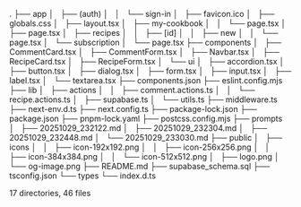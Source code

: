 .
├── app
│   ├── (auth)
│   │   └── sign-in
│   ├── favicon.ico
│   ├── globals.css
│   ├── layout.tsx
│   ├── my-cookbook
│   │   └── page.tsx
│   ├── page.tsx
│   ├── recipes
│   │   ├── [id]
│   │   ├── new
│   │   └── page.tsx
│   └── subscription
│       └── page.tsx
├── components
│   ├── CommentCard.tsx
│   ├── CommentForm.tsx
│   ├── Navbar.tsx
│   ├── RecipeCard.tsx
│   ├── RecipeForm.tsx
│   └── ui
│       ├── accordion.tsx
│       ├── button.tsx
│       ├── dialog.tsx
│       ├── form.tsx
│       ├── input.tsx
│       ├── label.tsx
│       └── textarea.tsx
├── components.json
├── eslint.config.mjs
├── lib
│   ├── actions
│   │   ├── comment.actions.ts
│   │   └── recipe.actions.ts
│   ├── supabase.ts
│   └── utils.ts
├── middleware.ts
├── next-env.d.ts
├── next.config.ts
├── package-lock.json
├── package.json
├── pnpm-lock.yaml
├── postcss.config.mjs
├── prompts
│   ├── 20251029_232122.md
│   ├── 20251029_232304.md
│   ├── 20251029_232448.md
│   └── 20251029_233030.md
├── public
│   ├── icons
│   │   ├── icon-192x192.png
│   │   ├── icon-256x256.png
│   │   ├── icon-384x384.png
│   │   └── icon-512x512.png
│   ├── logo.png
│   └── og-image.png
├── README.md
├── supabase_schema.sql
├── tsconfig.json
└── types
    └── index.d.ts

17 directories, 46 files
